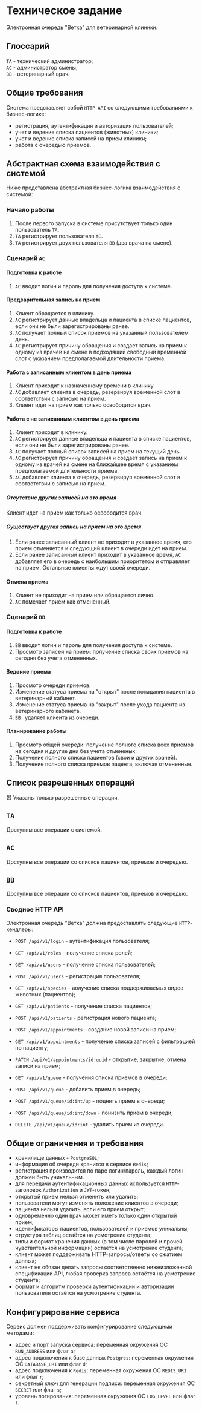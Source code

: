 # Техническое задание
Электронная очередь "Ветка" для ветеринарной клиники.

## Глоссарий
`ТА` - технический администратор;  
`АС` - администратор смены;  
`ВВ` - ветеринарный врач.  

## Общие требования
Система представляет собой `HTTP API` со следующими требованиями к бизнес-логике:
- регистрация, аутентификация и авторизация пользователей;
- учет и ведение списка пациентов (животных) клиники;
- учет и ведение списка записей на прием клиники;
- работа с очередью приемов.

## Абстрактная схема взаимодействия с системой
Ниже представлена абстрактная бизнес-логика взаимодействия с системой:

### Начало работы
1. После первого запуска в системе присутствует только один пользователь `ТА`.
2. `ТА` регистрирует пользователя `АС`.
3. `ТА` регистрирует двух пользователя `ВВ` (два врача на смене).

### Сценарий `АС`
#### Подготовка к работе
1. `АС` вводит логин и пароль для получения доступа к системе.

#### Предварительная запись на прием
1. Клиент обращается в клинику.
2. `АС` регистрирует данные владельца и пациента в списке пациентов, если они не были зарегистрированы ранее.
3. `АС` получает полный список приемов на указанный пользователем день.
4. `АС` регистрирует причину обращения и создает запись на прием к одному из врачей на смене в подходящий свободный временной слот c указанием предполагаемой длительности приема.

#### Работа с записанным клиентом в день приема
1. Клиент приходит к назначенному времени в клинику.
2. `АС` добавляет клиента в очередь, резервируя временной слот в соответствии с записью на прием.
3. Клиент идет на прием как только освободится врач.

#### Работа с не записанным клиентом в день приема
1. Клиент приходит в клинику.
2. `АС` регистрирует данные владельца и пациента в списке пациентов, если они не были зарегистрированы ранее.
3. `АС` получает полный список записей на прием на текущий день.
4. `АС` регистрирует причину обращения и создает запись на прием к одному из врачей на смене на ближайшее время c указанием предполагаемой длительности приема.
5. `АС` добавляет клиента в очередь, резервируя временной слот в соответствии с записью на прием.

##### Отсутствие других записей на это время
Клиент идет на прием как только освободится врач.

##### Существует другая запись на прием на это время
1. Если ранее записанный клиент не приходит в указанное время, его прием отменяется и следующий клиент в очереди идет на прием.
2. Если ранее записанный клиент приходит в указанное время, `AC` добавляет его в очередь с наибольшим приоритетом и отправляет на прием. Остальные клиенты ждут своей очереди.

#### Отмена приема
1. Клиент не приходит на прием или обращается лично.
2. `АС` помечает прием как отмененный.

### Сценарий `ВВ`
#### Подготовка к работе
1. `ВВ` вводит логин и пароль для получения доступа к системе.
2. Просмотр записей на прием: получение списка своих приемов на сегодня без учета отмененных.

#### Ведение приема
1. Просмотр очереди приемов.
2. Изменение статуса приема на "открыт" после попадания пациента в ветеринарный кабинет.
3. Изменение статуса приема на "закрыт" после ухода пациента из ветеринарного кабинета.
4. `ВВ ` удаляет клиента из очереди.

#### Планирование работы
1. Просмотр общей очереди: получение полного списка всех приемов на сегодня и другие дни без учета отмененых.
2. Получение полного списка пациентов (свои и других врачей).
3. Получение полного списка приемов пацента, включая отмененные.

## Список разрешенных операций
(!) Указаны только разрешенные операции.

## `ТА`
Доступны все операции с системой.

## `АС`
Доступны все операции со списков пациентов, приемов и очередью.

## `ВВ`
Доступны все операции со списков пациентов, приемов и очередью.

### Сводное HTTP API
Электронная очередь "Ветка" должна предоставлять следующие `HTTP`-хендлеры:
- `POST /api/v1/login` - аутентификация пользователя;
- `GET /api/v1/roles` - получение списка ролей;
- `GET /api/v1/users` - получение списка пользователей;
- `POST /api/v1/users` - регистрация пользователя;

- `GET /api/v1/species` - аолучение списка поддерживаемых видов животных (пациентов);

- `GET /api/v1/patients` - получение списка пациентов;
- `POST /api/v1/patients` - регистрация нового пациента;

- `POST /api/v1/appointments` - создание новой записи на прием;
- `GET /api/v1/appointments` - получение списка записей c фильтрацией по пациенту;
- `PATCH /api/v1/appointments/id:uuid` - открытие, закрытие, отмена записи на прием;

- `GET /api/v1/queue` - получения списка приемов в очереди;
- `POST /api/v1/queue` - добавить прием в очередь;
- `POST /api/v1/queue/id:int/up` - поднять прием в очереди;
- `POST /api/v1/queue/id:int/down` - понизить прием в очереди;
- `DELETE /api/v1/queue/id:int` - удалить прием из очереди.

## Общие ограничения и требования
- хранилище данных - `PostgreSQL`;
- информация об очереди хранится в сервисе `Redis`;
- регистрация производится по паре логин/пароль, каждый логин должен быть уникальным.
- для передачи аутентификационных данных используется `HTTP`-заголовок `Authorization` и `JWT`-токен;
- открытый прием нельзя отменить или удалить;
- пользователи могут изменять положение клиентов в очереди;
- пациента нельзя удалить, если его прием открыт;
- одновременно один врач может иметь только один открытый прием;
- идентификаторы пациентов, пользователей и приемов уникальны;
- структура таблиц остаётся на усмотрение студента;
- типы и формат хранения данных (в том числе паролей и прочей чувствительной информации) остаётся на усмотрение студента;
- клиент может поддерживать HTTP-запросы/ответы со сжатием данных;
- клиент не обязан делать запросы соответственно нижеизложенной спецификации API, любая проверка запроса остаётся на усмотрение студента;
- формат и алгоритм проверки аутентификации и авторизации пользователя остаётся на усмотрение студента.

## Конфигурирование сервиса
Сервис должен поддерживать конфигурирование следующими методами:
- адрес и порт запуска сервиса: переменная окружения ОС `RUN_ADDRESS` или флаг `a`;
- адрес подключения к базе данных `Postgres`: переменная окружения ОС `DATABASE_URI` или флаг `d`;
- адрес подключения к `Redis`: переменная окружения ОС `REDIS_URI` или флаг `r`;
- секретный ключ для генерации подписи: переменная окружения ОС `SECRET` или флаг `s`;
- уровень логирования: переменная окружения ОС `LOG_LEVEL` или флаг `l`.
